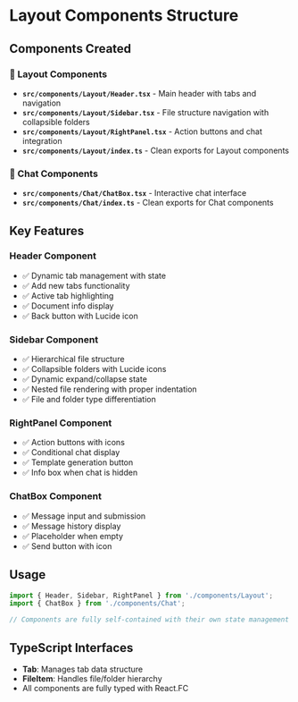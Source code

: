# Layout Components Structure

## Components Created

### 📁 Layout Components
- **`src/components/Layout/Header.tsx`** - Main header with tabs and navigation
- **`src/components/Layout/Sidebar.tsx`** - File structure navigation with collapsible folders
- **`src/components/Layout/RightPanel.tsx`** - Action buttons and chat integration
- **`src/components/Layout/index.ts`** - Clean exports for Layout components

### 💬 Chat Components
- **`src/components/Chat/ChatBox.tsx`** - Interactive chat interface
- **`src/components/Chat/index.ts`** - Clean exports for Chat components

## Key Features

### Header Component
- ✅ Dynamic tab management with state
- ✅ Add new tabs functionality
- ✅ Active tab highlighting
- ✅ Document info display
- ✅ Back button with Lucide icon

### Sidebar Component
- ✅ Hierarchical file structure
- ✅ Collapsible folders with Lucide icons
- ✅ Dynamic expand/collapse state
- ✅ Nested file rendering with proper indentation
- ✅ File and folder type differentiation

### RightPanel Component
- ✅ Action buttons with icons
- ✅ Conditional chat display
- ✅ Template generation button
- ✅ Info box when chat is hidden

### ChatBox Component
- ✅ Message input and submission
- ✅ Message history display
- ✅ Placeholder when empty
- ✅ Send button with icon

## Usage

```typescript
import { Header, Sidebar, RightPanel } from './components/Layout';
import { ChatBox } from './components/Chat';

// Components are fully self-contained with their own state management
```

## TypeScript Interfaces

- **Tab**: Manages tab data structure
- **FileItem**: Handles file/folder hierarchy
- All components are fully typed with React.FC
